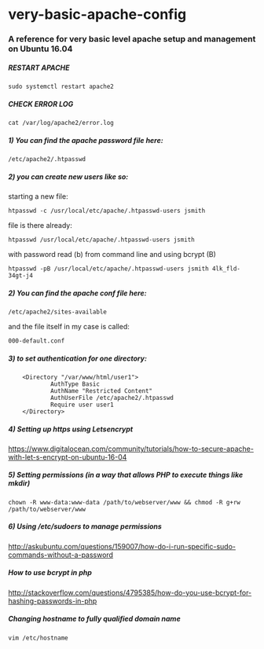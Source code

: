 # very-basic-apache-config
### A reference for very basic level apache setup and management on Ubuntu 16.04

##### RESTART APACHE

    sudo systemctl restart apache2
    
##### CHECK ERROR LOG

    cat /var/log/apache2/error.log

##### 1) You can find the apache password file here: 

    /etc/apache2/.htpasswd

##### 2) you can create new users like so: 

starting a new file: 

    htpasswd -c /usr/local/etc/apache/.htpasswd-users jsmith

file is there already: 

    htpasswd /usr/local/etc/apache/.htpasswd-users jsmith

with password read (b) from command line and using bcrypt (B)

    htpasswd -pB /usr/local/etc/apache/.htpasswd-users jsmith 4lk_fld-34gt-j4

##### 2) You can find the apache conf file here: 

    /etc/apache2/sites-available

and the file itself in my case is called: 

    000-default.conf

##### 3) to set authentication for one directory: 

        <Directory "/var/www/html/user1">
                AuthType Basic
                AuthName "Restricted Content"
                AuthUserFile /etc/apache2/.htpasswd
                Require user user1
        </Directory> 

##### 4) Setting up https using Letsencrypt

https://www.digitalocean.com/community/tutorials/how-to-secure-apache-with-let-s-encrypt-on-ubuntu-16-04

##### 5) Setting permissions (in a way that allows PHP to execute things like mkdir) 

    chown -R www-data:www-data /path/to/webserver/www && chmod -R g+rw /path/to/webserver/www

##### 6) Using /etc/sudoers to manage permissions

http://askubuntu.com/questions/159007/how-do-i-run-specific-sudo-commands-without-a-password

##### How to use bcrypt in php 

http://stackoverflow.com/questions/4795385/how-do-you-use-bcrypt-for-hashing-passwords-in-php

##### Changing hostname to fully qualified domain name

    vim /etc/hostname
